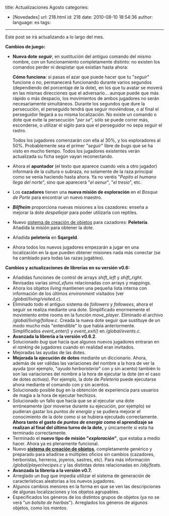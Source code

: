 title: Actualizaciones Agosto
categories:
  - [Novedades]
url: 218.html
id: 218
date: 2010-08-10 18:54:36
author:
language: es
tags:
---
Este post se irá actualizando a lo largo del mes.

**Cambios de juego:**

*   **Nueva dote** _**seguir**_, en sustitución del antiguo comando del mismo nombre, con un funcionamiento completamente distinto: no existen los comandos perder ni despistar que existían hasta ahora:  
      
    **Cómo funciona**: si pasas el azar que puede hacer que tu "_seguir_" funcione o no, permanecerá funcionando durante varios segundos (dependiendo del porcentaje de la dote), en los que tu avatar se moverá en las mismas direcciones que el adversario... aunque puede que más rápido o más despacio, los movimientos de ambos jugadores no serán necesariamente simultáneos. Durante los segundos que dure la persecución, el perseguido tendrá que seguir moviéndose, o al final el perseguidor llegará a su misma localización. No existe un comando o dote que evite la persecución "_per se_", sólo se puede correr más, esconderse, o utilizar el sigilo para que el perseguidor no sepa seguir el rastro.  
    
    Todos los jugadores comenzarán con ella al 30%, y los exploradores al 50%. Probablemente sea el primer "_seguir_" libre de _bugs_ que se ha visto en mucho tiempo. Todos los jugadores existentes verán actualizada su ficha según vayan reconectando.
*   Ahora el **apuntador** (el texto que aparece cuando veis a otro jugador) informará de la cultura o subraza, no solamente de la raza principal como se venía haciendo hasta ahora. Ya no veréis "_Pepito el humano llega del norte_", sino que aparecerá "_el aenur_", "_el tresio_", etc.
*   Los **cazadores** tienen una **nueva misión de exploración** en el _Bosque de Porte_ para encontrar un nuevo maestro.
*   **_Bilfheim_** proporciona nuevas misiones a los cazadores: enseña a mejorar la dote _despellejar_ para poder utilizarla con reptiles.
*   Nuevo [sistema de creación de objetos](http://www.ciudadcapital.net/archivo/sistema-de-creacion-de-objetos-herreria-peleteria-joyeria-alquimia/) para cazadores: **Peletería**. Añadida la misión para obtener la dote.
*   Añadida **peletería** en **Sqargeld**.
*   Ahora todos los nuevos jugadores empezarán a jugar en una localización en la que pueden obtener misiones nada más conectar (se ha cambiado para todas las razas jugables).

**Cambios y actualizaciones de librerías en su versión v0.6:**

*   Añadidas funciones de control de arrays *shift_left* y *shift_right*. Revisadas varias *simul_efuns* relacionadas con arrays y mappings.
*   Ahora los objetos _living_ mantienen una pequeña lista interna con información de los últimos _environment_ visitados (ver _/global/living/visited.c_).
*   Eliminado todo el antiguo sistema de _followers_ y _followees_, ahora el seguir se realiza mediante una dote. Simplificado enormemente el movimiento entre rooms en la función *move_player*. Eliminado el archivo _/global/living/follow.c_. Creada la nueva dote seguir que sustituye de un modo mucho más "entendible" lo que había anteriormente. Simplificados *event_enter()* y *event_exit()* en */global/events.c*.
*   **Avanzada la librería a la versión v0.6.2**.
*   Solucionado _bug_ que hacía que algunos nuevos jugadores entraran en el _ranking_ de jugadores cuando en realidad eran invitados.
*   Mejoradas las ayudas de las dotes.
*   **Mejorada la ejecución de dotes** mediante un diccionario. Ahora, además de ser válidas las variaciones del nombre a la hora de ver la ayuda (por ejemplo, "_ayuda herboristería_" con y sin acento) también lo son las variaciones del nombre a la hora de ejecutar la dote (en el caso de dotes _activas_). Por ejemplo, la dote de _Peletería_ puede ejecutarse ahora mediante el comando con y sin acentos.
*   Solucionado posible _bug_ en la obtención de experiencia para usuarios de magia a la hora de ejecutar hechizos.
*   Solucionado un fallo que hacía que se al ejecutar una dote erróneamente (por moverse durante su ejecución, por ejemplo) se pudieran gastar los _puntos de energía_ y se pudiera mejorar el conocimiento de la dote como si se hubiera ejecutado correctamente. **Ahora tanto el gasto de** _**puntos de energía**_ **como el aprendizaje se realizan al final del último turno de la dote**, y únicamente si esta ha terminado correctamente.
*   Terminado el **nuevo tipo de misión "**_**exploración**_**"**, que estaba a medio hacer. Ahora ya es plenamente funcional.
*   Nuevo **[sistema de creación de objetos](http://www.ciudadcapital.net/archivo/sistema-de-creacion-de-objetos-herreria-peleteria-joyeria-alquimia/)**, completamente genérico y preparado para añadirse a múltiples oficios sin cambios (cazadores, herboristas, herreros, joyeros, sastres, etc). Para más información _/global/player/recipes.c_ y las distintas dotes relacionadas en _/obj/feats_.  
*   **Avanzada la librería a la versión v0.7.**
*   Arreglado un _bug_ que impedía utilizar el sistema de generación de características aleatorias a los nuevos jugadores.
*   Algunos cambios menores en la forma en que se ven las descripciones de algunas localizaciones y los objetos agrupables.
*   Especificados los géneros de los distintos grupos de objetos (ya no se verá "_un bolsita de hierbas_"). Arreglados los géneros de algunos objetos, como los _mantos_.